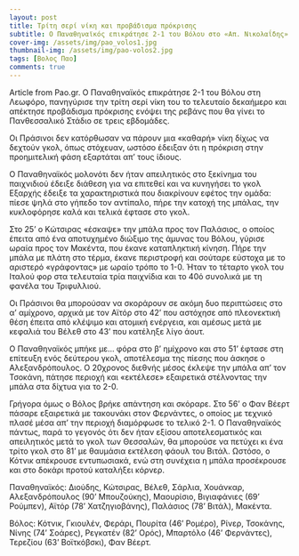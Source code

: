 ```yaml
---
layout: post
title: Τρίτη σερί νίκη και προβάδισμα πρόκρισης
subtitle: Ο Παναθηναϊκός επικράτησε 2-1 του Βόλου στο «Απ. Νικολαΐδης» για τη φάση των 16 του Κυπέλλου
cover-img: /assets/img/pao_volos1.jpg
thumbnail-img: /assets/img/pao-volos2.jpg
tags: [Βολος Παο]
comments: true
---
```

Article from Pao.gr.
Ο Παναθηναϊκός επικράτησε 2-1 του Βόλου στη Λεωφόρο, πανηγύρισε την τρίτη σερί νίκη του το τελευταίο δεκαήμερο και απέκτησε προβάδισμα πρόκρισης ενόψει της ρεβάνς που θα γίνει 
το Πανθεσσαλικό Στάδιο σε τρεις εβδομάδες.

Οι Πράσινοι δεν κατόρθωσαν να πάρουν μια «καθαρή» νίκη δίχως να δεχτούν γκολ, όπως στόχευαν, ωστόσο έδειξαν ότι η πρόκριση στην προημιτελική φάση εξαρτάται απ’ τους ίδιους.

Ο Παναθηναϊκός μολονότι δεν ήταν απειλητικός στο ξεκίνημα του παιχνιδιού έδειξε διάθεση για να επιτεθεί και να κυνηγήσει το γκολ Εξαρχής έδειξε τα χαρακτηριστικά που διακρίνουν
εφέτος την ομάδα: πίεσε ψηλά στο γήπεδο τον αντίπαλο, πήρε την κατοχή της μπάλας, την κυκλοφόρησε καλά και τελικά έφτασε στο γκολ.

Στο 25’ ο Κώτσιρας «έσκαψε» την μπάλα προς τον Παλάσιος, ο οποίος έπειτα από ένα αποτυχημένο διώξιμο της άμυνας του Βόλου, γύρισε ωραία προς τον Μακέντα, που έκανε καταπληκτική
κίνηση. Πήρε την μπάλα με πλάτη στο τέρμα, έκανε περιστροφή και σούταρε εύστοχα με το αριστερό «γράφοντας» με ωραίο τρόπο το 1-0. Ήταν το τέταρτο γκολ του Ιταλού φορ στα τελευταία τρία παιχνίδια και το 40ό συνολικά με τη φανέλα του Τριφυλλιού.

Οι Πράσινοι θα μπορούσαν να σκοράρουν σε ακόμη δυο περιπτώσεις στο α’ αμίχρονο, αρχικά με τον Αϊτόρ στο 42’ που αστόχησε από πλεονεκτική θέση έπειτα από κλέψιμο και ατομική 
ενέργεια, και αμέσως μετά με κεφαλιά του Βέλεθ στο 43’ που κατέληξε λίγο άουτ.

Ο Παναθηναϊκός μπήκε με… φόρα στο β’ ημίχρονο και στο 51’ έφτασε στη επίτευξη ενός δεύτερου γκολ, αποτέλεσμα της πίεσης που άσκησε ο Αλεξανδρόπουλος. Ο 20χρονος διεθνής μέσος
έκλεψε την μπάλα απ’ τον Τσοκάνη, πάτησε περιοχή και «εκτέλεσε» εξαιρετικά στέλνοντας την μπάλα στα δίχτυα για το 2-0.

Γρήγορα όμως ο Βόλος βρήκε απάντηση και σκόραρε. Στο 56’ ο Φαν Βέερτ πάσαρε εξαιρετικά με τακουνάκι στον Φερνάντες, ο οποίος με τεχνικό πλασέ μέσα απ’ την περιοχή διαμόρφωσε το
τελικό 2-1. Ο Παναθηναϊκός πάντως, παρά το γεγονός ότι δεν ήταν εξίσου αποτελεσματικός και απειλητικός μετά το γκολ των Θεσσαλών, θα μπορούσε να πετύχει κι ένα τρίτο γκολ στο 81’
με θαυμάσια εκτέλεση φάουλ του Βιτάλ. Ωστόσο, ο Κότνικ απέκρουσε εντυπωσιακά, ενώ στη συνέχεια η μπάλα προσέκρουσε και στο δοκάρι προτού καταλήξει κόρνερ.

Παναθηναϊκός: Διούδης, Κώτσιρας, Βέλεθ, Σάρλια, Χουάνκαρ, Αλεξανδρόπουλος (90’ Μπουζούκης), Μαουρίσιο, Βιγιαφάνιες (69’ Ρούμπεν), Αϊτόρ (78’ Χατζηγιοβάνης), Παλάσιος (78’ Βιτάλ),
Μακέντα.

Βόλος: Κότνικ, Γκιουλέν, Φεράρι, Πουρίτα (46’ Ρομέρο), Ρίνερ, Τσοκάνης, Νίνης (74’ Σοάρες), Ρεγκατέν (82’ Ορός), Μπαρτόλο (46’ Φερνάντες), Τερεζίου (63’ Βοϊτκόβσκι), Φαν Βέερτ.
